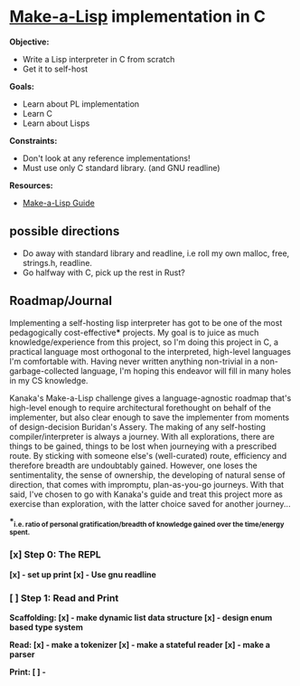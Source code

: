 # [Make-a-Lisp](https://github.com/kanaka/mal) implementation in C

**Objective:**
- Write a Lisp interpreter in C from scratch
- Get it to self-host

**Goals:**
- Learn about PL implementation
- Learn C
- Learn about Lisps

**Constraints:**
- Don't look at any reference implementations!
- Must use only C standard library. (and GNU readline)

**Resources:**
- [Make-a-Lisp Guide](https://github.com/sleep/mal/blob/master/process/guide.md)


## possible directions
- Do away with standard library and readline, i.e roll my own malloc, free, strings.h, readline.
- Go halfway with C, pick up the rest in Rust?



## Roadmap/Journal

Implementing a self-hosting lisp interpreter has got to be one of the most pedagogically cost-effective<b>*</b> projects. My goal is to juice as much knowledge/experience from this project, so I'm doing this project in C, a practical language most orthogonal to the interpreted, high-level languages I'm comfortable with. Having never written anything non-trivial in a non-garbage-collected language, I'm hoping this endeavor will fill in many holes in my CS knowledge.

Kanaka's Make-a-Lisp challenge gives a language-agnostic roadmap that's high-level enough to require architectural forethought on behalf of the implementer, but also clear enough to save the implementer from moments of design-decision Buridan's Assery. The making of any self-hosting compiler/interpreter is always a journey. With all explorations, there are things to be gained, things to be lost when journeying with a prescribed route. By sticking with someone else's (well-curated) route, efficiency and therefore breadth are undoubtably gained. However, one loses the sentimentality, the sense of ownership, the developing of natural sense of direction, that comes with impromptu, plan-as-you-go journeys. With that said, I've chosen to go with Kanaka's guide and treat this project more as exercise than exploration, with the latter choice saved for another journey...

<b>*<b><sub>i.e. ratio of personal gratification/breadth of knowledge gained over the time/energy spent. </sub>

### [x] Step 0: The REPL
[x] - set up print
[x] - Use gnu readline

### [ ] Step 1: Read and Print

Scaffolding:
[x] - make dynamic list data structure
[x] - design enum based type system

Read:
[x] - make a tokenizer
[x] - make a stateful reader
[x] - make a parser

Print:
[ ] - 



